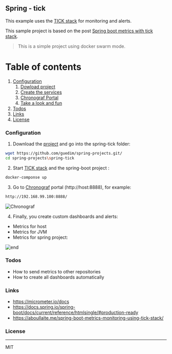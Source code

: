 ## Spring - tick

This example uses the [TICK stack](https://www.influxdata.com/time-series-platform/)  for monitoring and alerts.

This sample project is based on the post  [Spring boot metrics with tick stack](https://aboullaite.me/spring-boot-metrics-monitoring-using-tick-stack/).

> This is a simple project using docker swarm mode.


# Table of contents
1. [Configuration](#configuration)
    1. [Dowload project](#download)
    2. [Create the services](#services)
    3. [Chronograf Portal](#chronograf)
    6. [Take a look and fun](#end)
2. [Todos](#todos)
3. [Links](#Links)
4. [License](#license)


### Configuration<a name="configuration"></a>

1) Download the [project](https://github.com/hendisantika/springboot-tick-sample.git) and go into the spring-tick  folder:<a name="download"></a>
```sh
wget https://github.com/guedim/spring-projects.git/
cd spring-projects\spring-tick
```

2) Start [TICK stack](https://www.influxdata.com/time-series-platform/)  and the spring-boot project :<a name="services"></a>
```sh
docker-componse up
```
3) Go to [Chronograf](https://docs.influxdata.com/chronograf/v1.4//) portal (http://host:8888), for example:<a name="chronograf"></a>

```sh
http://192.168.99.100:8888/
```

![Chronograf](img/Chronograf.png "Chronograf portal")


4) Finally, you create custom dashboards and alerts:<a name="end"></a>

- Metrics for host
- Metrics for JVM 
- Metrics for spring project:

![end](https://github.com/guedim/spring-projects/blob/master/spring-tick/src/main/resources/static/sample-dashboard.png "Sample dashboards")



### Todos<a name="todos"></a>

 - How to send metrics to other repositories
 - How to create all dashboards automatically

### Links<a name="Links"></a>

- https://micrometer.io/docs
- https://docs.spring.io/spring-boot/docs/current/reference/htmlsingle/#production-ready
- https://aboullaite.me/spring-boot-metrics-monitoring-using-tick-stack/

### License<a name="license"></a>
----
MIT
